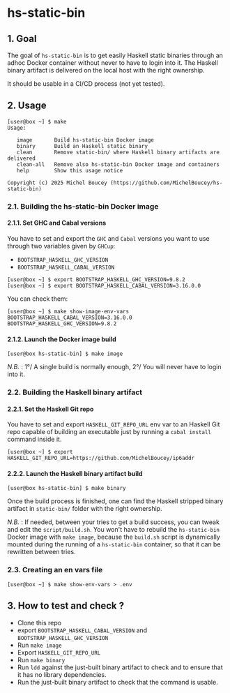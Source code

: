 # hs-static-bin

## 1. Goal

The goal of `hs-static-bin` is to get easily Haskell static binaries through an adhoc Docker container without never to have to login into it. The Haskell binary artifact is delivered on the local host with the right ownership.

It should be usable in a CI/CD process (not yet tested).

## 2. Usage

```
[user@box ~] $ make
Usage:

   image       Build hs-static-bin Docker image
   binary      Build an Haskell static binary
   clean       Remove static-bin/ where Haskell binary artifacts are delivered
   clean-all   Remove also hs-static-bin Docker image and containers
   help        Show this usage notice

Copyright (c) 2025 Michel Boucey (https://github.com/MichelBoucey/hs-static-bin)
```

### 2.1. Building the hs-static-bin Docker image

#### 2.1.1. Set GHC and Cabal versions

You have to set and export the `GHC` and `Cabal` versions you want to use through two variables given by `GHCup`:

- `BOOTSTRAP_HASKELL_GHC_VERSION`
- `BOOTSTRAP_HASKELL_CABAL_VERSION`

```
[user@box ~] $ export BOOTSTRAP_HASKELL_GHC_VERSION=9.8.2
[user@box ~] $ export BOOTSTRAP_HASKELL_CABAL_VERSION=3.16.0.0
```

You can check them:

```
[user@box ~] $ make show-image-env-vars
BOOTSTRAP_HASKELL_CABAL_VERSION=3.16.0.0
BOOTSTRAP_HASKELL_GHC_VERSION=9.8.2
```

#### 2.1.2. Launch the Docker image build

```
[user@box hs-static-bin] $ make image
```

_N.B._ : 1°/ A single build is normally enough, 2°/ You will never have to login into it.

### 2.2. Building the Haskell binary artifact

#### 2.2.1. Set the Haskell Git repo

You have to set and export `HASKELL_GIT_REPO_URL` env var to an Haskell Git repo capable of building an executable just by running a `cabal install` command inside it.

```
[user@box ~] $ export HASKELL_GIT_REPO_URL=https://github.com/MichelBoucey/ip6addr
```

#### 2.2.2. Launch the Haskell binary artifact build

```
[user@box hs-static-bin] $ make binary
```

Once the build process is finished, one can find the Haskell stripped binary artifact in `static-bin/` folder with the right ownership.

_N.B._ : If needed, between your tries to get a build success, you can tweak and edit the `script/build.sh`. You won't have to rebuild the `hs-static-bin` Docker image with `make image`, because the `build.sh` script is dynamically mounted during the running of a `hs-static-bin` container, so that it can be rewritten between tries.

### 2.3. Creating an en vars file

```
[user@box ~] $ make show-env-vars > .env
```

## 3. How to test and check ?

- Clone this repo
- export `BOOTSTRAP_HASKELL_CABAL_VERSION` and `BOOTSTRAP_HASKELL_GHC_VERSION`
- Run `make image`
- Export `HASKELL_GIT_REPO_URL`
- Run `make binary`
- Run `ldd` against the just-built binary artifact to check and to ensure that it has no library dependencies.
- Run the just-built binary artifact to check that the command is usable.

